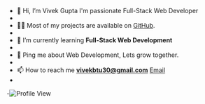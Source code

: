 - 👋 Hi, I’m Vivek Gupta I'm passionate Full-Stack Web Developer
- 
- 👨‍💻 Most of my projects are available on [GitHub](https://github.com/vivekbtu).
- 
- 🌱 I’m currently learning **Full-Stack Web Development**
- 
- 💬 Ping me about Web Development, Lets grow together.
- 
- 📫 How to reach me **vivekbtu30@gmail.com** [Email](https://mail.google.com/mail/u/0/#inbox?compose=new) 
-
-![Profile View](https://rushter.com/counter.svg)

<!---
vivekbtu/vivekbtu is a ✨ special ✨ repository because its `README.md` (this file) appears on your GitHub profile.
You can click the Preview link to take a look at your changes.
--->

